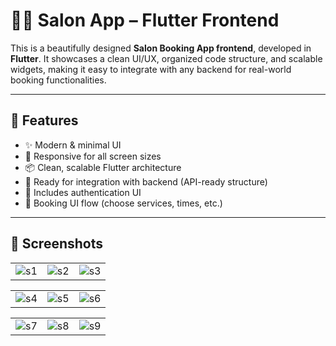 # 💇‍♀️ Salon App – Flutter Frontend

This is a beautifully designed **Salon Booking App frontend**, developed in **Flutter**. It showcases a clean UI/UX, organized code structure, and scalable widgets, making it easy to integrate with any backend for real-world booking functionalities.

---

## 🚀 Features

- ✨ Modern & minimal UI
- 📱 Responsive for all screen sizes
- 📦 Clean, scalable Flutter architecture
- 🧩 Ready for integration with backend (API-ready structure)
- 🔐 Includes authentication UI
- 📅 Booking UI flow (choose services, times, etc.)

---
## 📸 Screenshots

|  |  |  |
|-----------|--------------|---------------|
| ![s1](https://github.com/user-attachments/assets/d6525b5a-e92c-490a-afac-dc9d6e4f56f7) | ![s2](https://github.com/user-attachments/assets/55cdc12d-0442-4bc2-9e2b-0d91aefdd963) | ![s3](https://github.com/user-attachments/assets/248ec957-9739-4db3-913e-0507ad0cbfd8) |

|  |  |  |
|---------------------|--------------|----------------|
| ![s4](https://github.com/user-attachments/assets/f634706c-a13d-4f85-ace1-28840708188b) | ![s5](https://github.com/user-attachments/assets/1f3373ae-b147-46fe-b7c5-01a482c8b957) | ![s6](https://github.com/user-attachments/assets/43e44168-6fea-43ff-81f2-8cccab797b63) |

|  |  |  |
|-----------------|-----------------|-----------------|
| ![s7](https://github.com/user-attachments/assets/c133b526-179c-4b75-8688-37b738cd08fd) | ![s8](https://github.com/user-attachments/assets/64997de3-9e08-4d7e-bd41-ee9b05bf1644) | ![s9](https://github.com/user-attachments/assets/22160b84-614c-4ef3-aea8-282a035ded09) |

